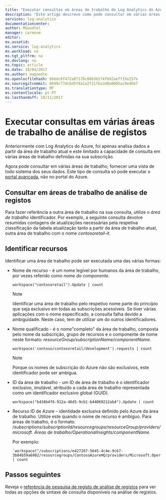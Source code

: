 ```yaml
---
title: "Executar consultas em áreas de trabalho do Log Analytics do Azure | Microsoft Docs"
description: "Este artigo descreve como pode consultar em várias áreas de trabalho na sua subscrição com exemplos a seguir."
services: log-analytics
documentationcenter: 
author: MGoedtel
manager: carmonm
editor: 
ms.assetid: 
ms.service: log-analytics
ms.workload: na
ms.tgt_pltfrm: na
ms.devlang: na
ms.topic: article
ms.date: 10/04/2017
ms.author: magoedte
ms.openlocfilehash: 6b6dc6f472a87178c006301f4f692aeff15e257e
ms.sourcegitcommit: 6699c77dcbd5f8a1a2f21fba3d0a0005ac9ed6b7
ms.translationtype: MT
ms.contentlocale: pt-PT
ms.lasthandoff: 10/11/2017
---
```

# <a name="perform-queries-across-multiple-log-analytics-workspaces"></a>Executar consultas em várias áreas de trabalho de análise de registos

Anteriormente com Log Analytics do Azure, foi apenas analisa dados a partir da área de trabalho atual e este limitado a capacidade de consulta em várias áreas de trabalho definidas na sua subscrição.  

Agora pode consultar em várias áreas de trabalho, fornecer uma vista de todo sistema dos seus dados.  Este tipo de consulta só pode executar o [portal avançada](log-analytics-log-search-portals.md#advanced-analytics-portal), não no portal do Azure.  

## <a name="querying-across-log-analytics-workspaces"></a>Consultar em áreas de trabalho de análise de registos
Para fazer referência a outra área de trabalho na sua consulta, utilize o *área de trabalho* identificador.  Por exemplo, a seguinte consulta devolve resumidas contagens de atualizações necessárias pela respetiva classificação da tabela atualização tanto a partir da área de trabalho atual, outra área de trabalho com o nome *contosoretail-it*.  


## <a name="identifying-resources"></a>Identificar recursos
Identificar uma área de trabalho pode ser executada uma das várias formas:

* Nome de recurso - é um nome legível por humanos da área de trabalho, por vezes referido como *nome do componente*. 

    `workspace("contosoretail").Update | count`
 
    >[!NOTE]
    >Identificar uma área de trabalho pelo respetivo nome parte do princípio que seja exclusivo em todas as subscrições acessíveis. Se tiver várias aplicações com o nome especificado, a consulta falha devido a ambiguidade. Neste caso, tem de utilizar um do outros identificadores.

* Nome qualificado - é o nome"completo" da área de trabalho, composta pelo nome da subscrição, grupo de recursos e o componente de nome neste formato: *resourceGroup/subscriptionName/componentName*. 

    `workspace('contoso/contosoretail/development').requests | count `

    >[!NOTE]
    >Porque os nomes de subscrição do Azure não são exclusivos, este identificador pode ser ambígua. 
    >

* ID da área de trabalho - um ID de área de trabalho é o identificador exclusivo, imutável, atribuído a cada área de trabalho representada como um identificador exclusivo global (GUID).

    `workspace("b438b4f6-912a-46d5-9cb1-b44069212ab4").Update | count`

* Recurso ID de Azure – identidade exclusiva definido pelo Azure da área de trabalho. Utilize este quando o nome de recurso é ambíguo.  Para áreas de trabalho, é o formato: */subscriptions/subscriptionId/resourcegroups/resourceGroup/providers/microsoft. Áreas de trabalho/OperationalInsights/componentName*.  

    Por exemplo:
    ``` 
    `workspace("/subscriptions/e427267-5645-4c4e-9c67-3b84b59a6982/resourcegroups/ContosoAzureHQ/providers/Microsoft.OperationalInsights/workspaces/contosoretail").Event | count
    ```

## <a name="next-steps"></a>Passos seguintes

Reveja o [referência de pesquisa de registo de análise de registos](https://docs.loganalytics.io/docs/Language-Reference) para ver todas as opções de sintaxe de consulta disponíveis na análise de registos.    